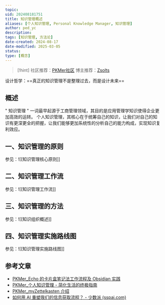 ```yaml
---
topic: 
uid: 202408181751
title: 知识管理概述
aliases: [个人知识管理, Personal Knowledge Manager, 知识管理]
author: ped_yc
description: 
tags: [知识管理, 方法论]
date-created: 2024-08-17
date-modified: 2025-03-05
status: 
type: [概念]
---
```


> [!hint]
> 社区推荐：[PKMer社区](https://pkmer.cn/page/)
> 博主推荐：[Zsolts](https://www.youtube.com/@VisualPKM)

设计哲学：==真正的知识管理不是整理过去，而是设计未来==

## 概述

" 知识管理 " 一词最早起源于工商管理领域，其目的是应用管理学知识使得企业更加高效的运转。 个人知识管理，其核心在于统筹自己的知识，让我们对自己的知识有更深更全的把握，让我们能够更加系统性的分析自己的能力构成，实现知识复利效应。

## 一、知识管理的原则

参见：![[知识管理核心原则]]

## 二、知识管理工作流

参见：![[知识管理工作流]]

## 三、知识管理的方法

参见：![[知识组织概述]]

## 四、知识管理实施路线图

参见：![[知识管理实施路线图]]

## 参考文章

- [PKMer_Echo 的卡片盒笔记法工作流程及 Obsidian 实践](https://pkmer.cn/Pkmer-Docs/02-%E7%9F%A5%E8%AF%86%E7%AE%A1%E7%90%86%E5%9F%BA%E7%A1%80/%E7%9F%A5%E8%AF%86%E7%AE%A1%E7%90%86%E5%9C%86%E6%A1%8C%E8%AE%A8%E8%AE%BA/echo/echo%E7%9A%84%E5%8D%A1%E7%89%87%E7%9B%92%E7%AC%94%E8%AE%B0%E6%B3%95%E5%B7%A5%E4%BD%9C%E6%B5%81%E7%A8%8B%E5%8F%8Aobsidian%E5%AE%9E%E8%B7%B5/)
- [PKMer_个人知识管理 - 简化生活的终极指南](https://pkmer.cn/Pkmer-Docs/02-%E7%9F%A5%E8%AF%86%E7%AE%A1%E7%90%86%E5%9F%BA%E7%A1%80/para%E4%BF%A1%E6%81%AF%E7%BB%84%E7%BB%87%E6%B3%95/%E4%B8%AA%E4%BA%BA%E7%9F%A5%E8%AF%86%E7%AE%A1%E7%90%86-%E7%AE%80%E5%8C%96%E7%94%9F%E6%B4%BB%E7%9A%84%E7%BB%88%E6%9E%81%E6%8C%87%E5%8D%97/)
- [PKMer_myZettelkasten 介绍](https://pkmer.cn/Pkmer-Docs/02-%E7%9F%A5%E8%AF%86%E7%AE%A1%E7%90%86%E5%9F%BA%E7%A1%80/%E7%9F%A5%E8%AF%86%E7%AE%A1%E7%90%86%E5%9C%86%E6%A1%8C%E8%AE%A8%E8%AE%BA/terry/myzettelkasten-%E4%BB%8B%E7%BB%8D/)
- [如何用 AI 重塑我们的信息获取流程？ - 少数派 (sspai.com)](https://sspai.com/post/90423)
